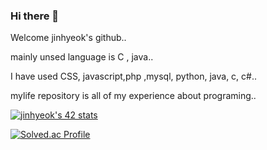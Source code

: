 ### Hi there 👋

Welcome jinhyeok's github.. 

mainly unsed language is C , java..

I have used CSS, javascript,php ,mysql, python, java, c, c#..

mylife repository is all of my experience about programing..

[![jinhyeok's 42 stats](https://badge42.vercel.app/api/v2/clj3w7vgk006808k2vt5m6iws/stats?cursusId=21&coalitionId=86)](https://github.com/JaeSeoKim/badge42)

[![Solved.ac Profile](http://mazassumnida.wtf/api/v2/generate_badge?boj=junjun9701)](https://solved.ac/junjun9701/)

<!--
**jinhyeok-park/jinhyeok-park** is a ✨ _special_ ✨ repository because its `README.md` (this file) appears on your GitHub profile.

Here are some ideas to get you started:

- 🔭 I’m currently working on ...
- 🌱 I’m currently learning ...
- 👯 I’m looking to collaborate on ...
- 🤔 I’m looking for help with ...
- 💬 Ask me about ...
- 📫 How to reach me: ...
- 😄 Pronouns: ...
- ⚡ Fun fact: ...
-->
